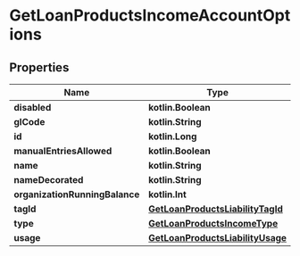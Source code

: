 
# GetLoanProductsIncomeAccountOptions

## Properties
| Name | Type | Description | Notes |
| ------------ | ------------- | ------------- | ------------- |
| **disabled** | **kotlin.Boolean** |  |  [optional] |
| **glCode** | **kotlin.String** |  |  [optional] |
| **id** | **kotlin.Long** |  |  [optional] |
| **manualEntriesAllowed** | **kotlin.Boolean** |  |  [optional] |
| **name** | **kotlin.String** |  |  [optional] |
| **nameDecorated** | **kotlin.String** |  |  [optional] |
| **organizationRunningBalance** | **kotlin.Int** |  |  [optional] |
| **tagId** | [**GetLoanProductsLiabilityTagId**](GetLoanProductsLiabilityTagId.md) |  |  [optional] |
| **type** | [**GetLoanProductsIncomeType**](GetLoanProductsIncomeType.md) |  |  [optional] |
| **usage** | [**GetLoanProductsLiabilityUsage**](GetLoanProductsLiabilityUsage.md) |  |  [optional] |



